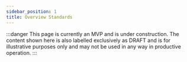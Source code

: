 ```yaml
---
sidebar_position: 1
title: Overview Standards
---
```


:::danger
This page is currently an MVP and is under construction. The content shown here is also labelled exclusively as DRAFT and is for illustrative purposes only and may not be used in any way in productive operation.
:::
